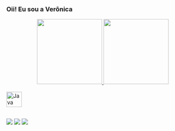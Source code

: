 ### Oii! Eu sou a Verônica

<div align="center">
  <a href="https://github.com/VeronicaMSilva">
  <img height="170em" src="https://github-readme-stats.vercel.app/api?username=VeronicaMSilva&show_icons=true&theme=dracula&include_all_commits=true&count_private=true"/>
  <img height="170em" src="https://github-readme-stats.vercel.app/api/top-langs/?username=VeronicaMSilva&layout=compact&langs_count=7&theme=dracula"/>
</div>
<div style="display: inline_block"><br>
  <img align="center" alt="Java" height="40" width="40" src="https://cdn.jsdelivr.net/gh/devicons/devicon/icons/java/java-original.svg" />
          
 ##     
  
 <div>  
   <a href="https://instagram.com/_veekk" target="_blank"><img src="https://img.shields.io/badge/-Instagram-%23E4405F?style=for-the-badge&logo=instagram&logoColor=white" target="_blank"></a>
   <a href = "mailto:veronica.maria8793@gmail.com"><img src="https://img.shields.io/badge/-Gmail-%23333?style=for-the-badge&logo=gmail&logoColor=white" target="_blank"></a>
   <a href="https://www.linkedin.com/in/ver%C3%B4nica-maria-682136211/" target="_blank"><img src="https://img.shields.io/badge/-LinkedIn-%230077B5?style=for-the-badge&logo=linkedin&logoColor=white" target="_blank"></a>
